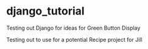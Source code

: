 django_tutorial
===============

Testing out Django for ideas for Green Button Display

Testing out to use for a potential Recipe project for Jill